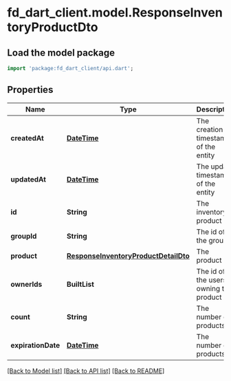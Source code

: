 # fd_dart_client.model.ResponseInventoryProductDto

## Load the model package
```dart
import 'package:fd_dart_client/api.dart';
```

## Properties
Name | Type | Description | Notes
------------ | ------------- | ------------- | -------------
**createdAt** | [**DateTime**](DateTime.md) | The creation timestamp of the entity | [optional] 
**updatedAt** | [**DateTime**](DateTime.md) | The update timestamp of the entity | [optional] 
**id** | **String** | The inventory product id | 
**groupId** | **String** | The id of the group | 
**product** | [**ResponseInventoryProductDetailDto**](ResponseInventoryProductDetailDto.md) | The product | 
**ownerIds** | **BuiltList<String>** | The id of the users owning this product | 
**count** | **String** | The number of products | 
**expirationDate** | [**DateTime**](DateTime.md) | The number of products | [optional] 

[[Back to Model list]](../README.md#documentation-for-models) [[Back to API list]](../README.md#documentation-for-api-endpoints) [[Back to README]](../README.md)


